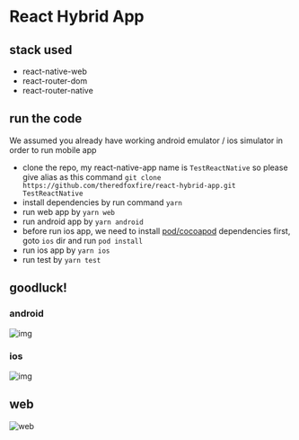 # React Hybrid App

## stack used

- react-native-web
- react-router-dom
- react-router-native

## run the code

We assumed you already have working android emulator / ios simulator in order to run mobile app

- clone the repo, my react-native-app name is `TestReactNative` so please give alias as this command `git clone https://github.com/theredfoxfire/react-hybrid-app.git TestReactNative`
- install dependencies by run command `yarn`
- run web app by `yarn web`
- run android app by `yarn android`
- before run ios app, we need to install [pod/cocoapod](https://brewinstall.org/install-cocoapods-on-mac-with-brew/) dependencies first, goto `ios` dir and run `pod install`
- run ios app by `yarn ios`
- run test by `yarn test`

## goodluck!

### android
![img](https://user-images.githubusercontent.com/4158619/107162046-3699d800-69d3-11eb-9898-a528f05f75c0.png)

### ios
![img](https://user-images.githubusercontent.com/4158619/107162052-40bbd680-69d3-11eb-8c3c-0d68b7ff5541.png)

## web
![web](https://user-images.githubusercontent.com/4158619/107162077-5cbf7800-69d3-11eb-99e1-56fe1c14c7da.png)